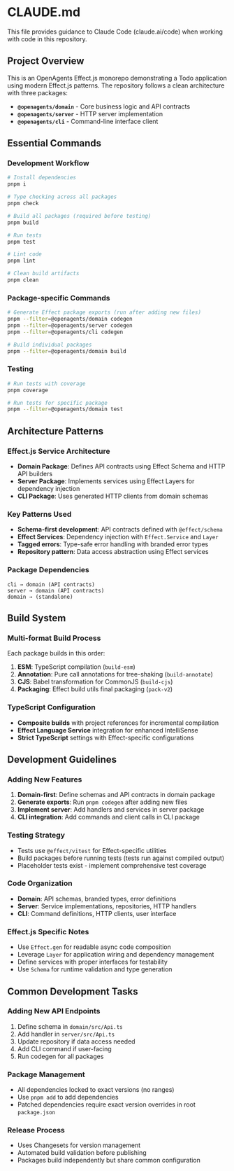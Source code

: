 # CLAUDE.md

This file provides guidance to Claude Code (claude.ai/code) when working with code in this repository.

## Project Overview

This is an OpenAgents Effect.js monorepo demonstrating a Todo application using modern Effect.js patterns. The repository follows a clean architecture with three packages:

- **`@openagents/domain`** - Core business logic and API contracts
- **`@openagents/server`** - HTTP server implementation  
- **`@openagents/cli`** - Command-line interface client

## Essential Commands

### Development Workflow
```bash
# Install dependencies
pnpm i

# Type checking across all packages
pnpm check

# Build all packages (required before testing)
pnpm build

# Run tests
pnpm test

# Lint code
pnpm lint

# Clean build artifacts
pnpm clean
```

### Package-specific Commands
```bash
# Generate Effect package exports (run after adding new files)
pnpm --filter=@openagents/domain codegen
pnpm --filter=@openagents/server codegen  
pnpm --filter=@openagents/cli codegen

# Build individual packages
pnpm --filter=@openagents/domain build
```

### Testing
```bash
# Run tests with coverage
pnpm coverage

# Run tests for specific package
pnpm --filter=@openagents/domain test
```

## Architecture Patterns

### Effect.js Service Architecture
- **Domain Package**: Defines API contracts using Effect Schema and HTTP API builders
- **Server Package**: Implements services using Effect Layers for dependency injection
- **CLI Package**: Uses generated HTTP clients from domain schemas

### Key Patterns Used
- **Schema-first development**: API contracts defined with `@effect/schema`
- **Effect Services**: Dependency injection with `Effect.Service` and `Layer`
- **Tagged errors**: Type-safe error handling with branded error types
- **Repository pattern**: Data access abstraction using Effect services

### Package Dependencies
```
cli → domain (API contracts)
server → domain (API contracts)  
domain → (standalone)
```

## Build System

### Multi-format Build Process
Each package builds in this order:
1. **ESM**: TypeScript compilation (`build-esm`)
2. **Annotation**: Pure call annotations for tree-shaking (`build-annotate`)
3. **CJS**: Babel transformation for CommonJS (`build-cjs`)
4. **Packaging**: Effect build utils final packaging (`pack-v2`)

### TypeScript Configuration
- **Composite builds** with project references for incremental compilation
- **Effect Language Service** integration for enhanced IntelliSense
- **Strict TypeScript** settings with Effect-specific configurations

## Development Guidelines

### Adding New Features
1. **Domain-first**: Define schemas and API contracts in domain package
2. **Generate exports**: Run `pnpm codegen` after adding new files
3. **Implement server**: Add handlers and services in server package
4. **CLI integration**: Add commands and client calls in CLI package

### Testing Strategy
- Tests use `@effect/vitest` for Effect-specific utilities
- Build packages before running tests (tests run against compiled output)
- Placeholder tests exist - implement comprehensive test coverage

### Code Organization
- **Domain**: API schemas, branded types, error definitions
- **Server**: Service implementations, repositories, HTTP handlers
- **CLI**: Command definitions, HTTP clients, user interface

### Effect.js Specific Notes
- Use `Effect.gen` for readable async code composition
- Leverage `Layer` for application wiring and dependency management
- Define services with proper interfaces for testability
- Use `Schema` for runtime validation and type generation

## Common Development Tasks

### Adding New API Endpoints
1. Define schema in `domain/src/Api.ts`
2. Add handler in `server/src/Api.ts`
3. Update repository if data access needed
4. Add CLI command if user-facing
5. Run codegen for all packages

### Package Management
- All dependencies locked to exact versions (no ranges)
- Use `pnpm add` to add dependencies
- Patched dependencies require exact version overrides in root `package.json`

### Release Process
- Uses Changesets for version management
- Automated build validation before publishing
- Packages build independently but share common configuration